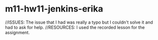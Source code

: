 # m11-hw11-jenkins-erika

//ISSUES: The issue that I had was really a typo but I couldn't solve it and had to ask for help.
//RESOURCES: I used the recorded lesson for the assignment.
